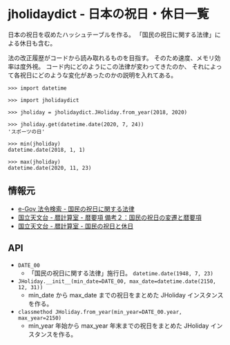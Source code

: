 # jholidaydict - 日本の祝日・休日一覧
日本の祝日を収めたハッシュテーブルを作る。
「国民の祝日に関する法律」による休日も含む。

法の改正履歴がコードから読み取れるものを目指す。
そのため速度、メモリ効率は度外視。
コード内にどのようにこの法律が変わってきたのか、
それによって各祝日にどのような変化があったのかの説明を入れてある。

```
>>> import datetime

>>> import jholidaydict

>>> jholiday = jholidaydict.JHoliday.from_year(2018, 2020)

>>> jholiday.get(datetime.date(2020, 7, 24))
'スポーツの日'

>>> min(jholiday)
datetime.date(2018, 1, 1)

>>> max(jholiday)
datetime.date(2020, 11, 23)
```

## 情報元
- [e-Gov 法令検索 - 国民の祝日に関する法律](https://elaws.e-gov.go.jp/search/elawsSearch/elaws_search/lsg0500/detail?lawId=323AC1000000178)
- [国立天文台 - 暦計算室 - 暦要項 備考２：国民の祝日の変遷と暦要項](https://eco.mtk.nao.ac.jp/koyomi/yoko/appendix.html#holiday)
- [国立天文台 - 暦計算室 - 国民の祝日と休日](https://eco.mtk.nao.ac.jp/koyomi/topics/html/topics2009_3.html)

## API
- `DATE_00`
  - 「国民の祝日に関する法律」施行日。 `datetime.date(1948, 7, 23)`
- `JHoliday.__init__(min_date=DATE_00, max_date=datetime.date(2150, 12, 31))`
  - min\_date から max\_date までの祝日をまとめた JHoliday インスタンスを作る。
- `classmethod JHoliday.from_year(min_year=DATE_00.year, max_year=2150)`
  - min\_year 年始から max\_year 年末までの祝日をまとめた JHoliday インスタンスを作る。
